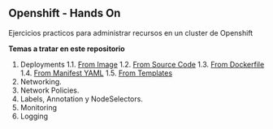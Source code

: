 ## Openshift - Hands On

Ejercicios practicos para administrar recursos en un cluster de Openshift

**Temas a tratar en este repositorio**

1. Deployments
1.1. [From Image](http://github.com/gonzaloacosta/openshift/oc/README.md)
1.2. [From Source Code](http://github.com/gonzaloacosta/openshift/oc/README.md)
1.3. [From Dockerfile](http://github.com/gonzaloacosta/openshift/oc/README.md)
1.4. [From Manifest YAML](http://github.com/gonzaloacosta/openshift/monifest/README.md)
1.5. [From Templates](http://github.com/gonzaloacosta/openshift/templates/README.md)
2. Networking.
3. Network Policies.
4. Labels, Annotation y NodeSelectors.
5. Monitoring
6. Logging